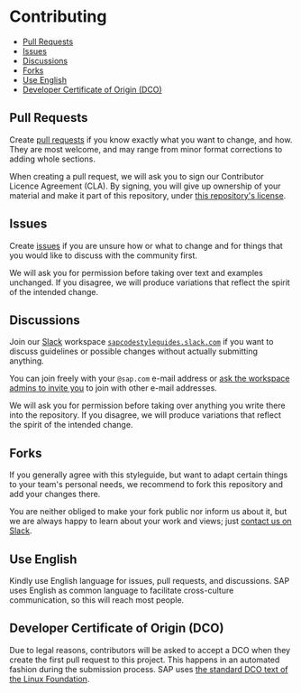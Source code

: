 # Contributing

- [Pull Requests](#pull-requests)
- [Issues](#issues)
- [Discussions](#discussions)
- [Forks](#forks)
- [Use English](#use-english)
- [Developer Certificate of Origin (DCO)](#dco)

## Pull Requests

Create [pull requests](https://github.com/SAP/clean-abap/compare)
if you know exactly what you want to change, and how.
They are most welcome, and may range
from minor format corrections to adding whole sections.

When creating a pull request,
we will ask you to sign our Contributor Licence Agreement (CLA).
By signing, you will give up ownership of your material
and make it part of this repository,
under [this repository's license](LICENSE).

## Issues

Create [issues](https://github.com/SAP/clean-abap/issues/new)
if you are unsure how or what to change and for things
that you would like to discuss with the community first.

We will ask you for permission before
taking over text and examples unchanged.
If you disagree, we will produce variations
that reflect the spirit of the intended change.

## Discussions

Join our [Slack](https://slack.com)
workspace [`sapcodestyleguides.slack.com`](https://sapcodestyleguides.slack.com)
if you want to discuss guidelines or possible changes
without actually submitting anything.

You can join freely with your `@sap.com` e-mail address
or [ask the workspace admins to invite you](mailto:fl.hoffmann@sap.com?subject=Please%20invite%20me%20to%20sapcodestyleguides.slack.com)
to join with other e-mail addresses.

We will ask you for permission before
taking over anything you write there into the repository.
If you disagree, we will produce variations
that reflect the spirit of the intended change.

## Forks

If you generally agree with this styleguide,
but want to adapt certain things to your team's personal needs,
we recommend to fork this repository and add your changes there.

You are neither obliged to make your fork public nor inform us about it,
but we are always happy to learn about your work and views;
just [contact us on Slack](#discussions).

## Use English

Kindly use English language for issues, pull requests, and discussions.
SAP uses English as common language to facilitate cross-culture communication,
so this will reach most people.

## Developer Certificate of Origin (DCO)

Due to legal reasons, contributors will be asked to accept a DCO when they create the first pull request to this project. This happens in an automated fashion during the submission process. SAP uses [the standard DCO text of the Linux Foundation](https://developercertificate.org/).